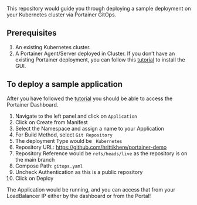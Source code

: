 This repository would guide you through deploying a sample deployment on your Kubernetes cluster via Portainer GitOps.

## Prerequisites
1. An existing Kubernetes cluster.
1. A Portainer Agent/Server deployed in Cluster. If you don’t have an existing Portainer deployment, you can follow this [tutorial]( https://install.portainer.io/) to install the GUI. 

## To deploy a sample application 
After you have followed the [tutorial]( https://install.portainer.io/) you should be able to access the Portainer Dashboard. 
1.	Navigate to the left panel and click on `Application`
2.	Click on Create from Manifest
3.	Select the Namespace and assign a name to your Application
4.	For Build Method, select ` Git Repository `
5.	The deployment Type would be ` Kubernetes`
6.	Repository URL: https://github.com/hrittikhere/portainer-demo
7.	Repository Reference would be ` refs/heads/live ` as the repository is on the main branch
8.	Compose Path: ` gitops.yaml `
9.	Uncheck Authentication as this is a public repository
10.	Click on Deploy 

The Application would be running, and you can access that from your LoadBalancer IP either by the dashboard or from the Portal!


